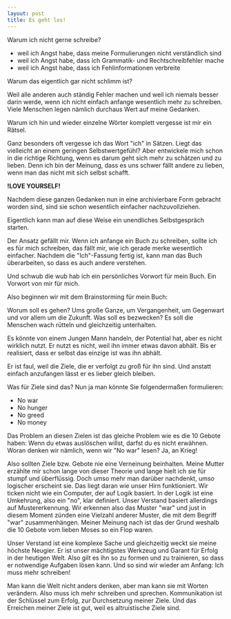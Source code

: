 ```yaml
---
layout: post
title: Es geht los!
---
```


Warum ich nicht gerne schreibe?

- weil ich Angst habe, dass meine Formulierungen nicht verständlich sind
- weil ich Angst habe, dass ich Grammatik- und Rechtschreibfehler mache
- weil ich Angst habe, dass ich Fehlinformationen verbreite

Warum das eigentlich gar nicht schlimm ist?

Weil alle anderen auch ständig Fehler machen und weil ich niemals besser darin werde, wenn ich nicht einfach anfange wesentlich mehr zu schreiben. Viele Menschen
legen nämlich durchaus Wert auf meine Gedanken.

Warum ich hin und wieder einzelne Wörter komplett vergesse ist mir ein Rätsel.

Ganz besonders oft vergesse ich das Wort "ich" in Sätzen. Liegt das vielleicht an einem
geringen Selbstwertgefühl? Aber entwickele mich schon in die richtige Richtung, wenn es darum geht sich
mehr zu schätzen und zu lieben. Denn ich bin der Meinung, dass es uns schwer fällt andere zu lieben, wenn man das nicht mit sich selbst schafft.

**!LOVE YOURSELF!**

Nachdem diese ganzen Gedanken nun in eine archivierbare Form gebracht worden sind,
sind sie schon wesentlich einfacher nachzuvollziehen.

Eigentlich kann man auf diese Weise ein unendliches Selbstgespräch starten.

Der Ansatz gefällt mir. Wenn ich anfange ein Buch zu schreiben, sollte ich es für
mich schreiben, das fällt mir, wie ich gerade merke wesentlich einfacher. Nachdem die "Ich"-Fassung fertig ist, kann man das Buch überarbeiten, so dass es auch andere
verstehen.

Und schwub die wub hab ich ein persönliches Vorwort für mein Buch. Ein Vorwort
von mir für mich.

Also beginnen wir mit dem Brainstorming für mein Buch:

Worum soll es gehen?
Ums große Ganze, um Vergangenheit, um Gegenwart und vor allem um die Zukunft.
Was soll es bezwecken?
Es soll die Menschen wach rütteln und gleichzeitig unterhalten.

Es könnte von einem Jungen Mann handeln, der Potential hat, aber es nicht wirklich
nutzt. Er nutzt es nicht, weil ihn immer etwas davon abhält. Bis er realisiert, dass
er selbst das einzige ist was ihn abhält.

Er ist faul, weil die Ziele, die er verfolgt zu groß für ihn sind. Und anstatt einfach anzufangen
lässt er es lieber gleich bleiben.

Was für Ziele sind das?
Nun ja man könnte Sie folgendermaßen formulieren:

- No war
- No hunger
- No greed
- No money

Das Problem an diesen Zielen ist das gleiche Problem wie es die 10 Gebote haben:
Wenn du etwas auslöschen willst, darfst du es nicht erwähnen. Woran denken wir nämlich,
wenn wir "No war" lesen? Ja, an Krieg!

Also sollten Ziele bzw. Gebote nie eine Verneinung beinhalten. Meine Mutter erzählte
mir schon lange von dieser Theorie und lange hielt ich sie für stumpf und überflüssig.
Doch umso mehr man darüber nachdenkt, umso logischer erscheint sie.
Das liegt daran wie unser Hirn funktioniert. Wir ticken nicht wie ein Computer,
der auf Logik basiert. In der Logik ist eine Umkehrung, also ein "no", klar definiert.
Unser Verstand basiert allerdings auf Mustererkennung. Wir erkennen also das Muster "war" und
just in diesem Moment zünden eine Vielzahl anderer Muster, die mit dem Begriff "war" zusammenhängen.
Meiner Meinung nach ist das der Grund weshalb die 10 Gebote vom lieben Moses so ein
Flop waren.

Unser Verstand ist eine komplexe Sache und gleichzeitig weckt sie meine höchste Neugier. Er ist unser mächtigstes Werkzeug und Garant für Erfolg in der heutigen Welt. Also gilt es ihn so zu formen und zu trainieren, so dass er notwendige Aufgaben lösen kann. Und so sind wir wieder am Anfang: Ich muss mehr schreiben!

Man kann die Welt nicht anders denken, aber man kann sie mit Worten verändern. Also muss ich mehr schreiben und sprechen. Kommunikation ist der Schlüssel zum Erfolg, zur Durchsetzung meiner Ziele. Und das Erreichen meiner Ziele ist gut, weil es altruistische Ziele sind.
